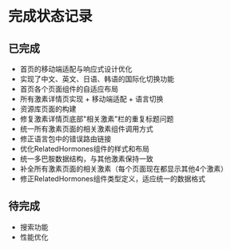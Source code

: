 # 完成状态记录

## 已完成

- 首页的移动端适配与响应式设计优化
- 实现了中文、英文、日语、韩语的国际化切换功能
- 首页各个页面组件的自适应布局
- 所有激素详情页实现 + 移动端适配 + 语言切换
- 资源库页面的构建
- 修复激素详情页底部"相关激素"栏的重复标题问题
- 统一所有激素页面的相关激素组件调用方式
- 修正语言包中的错误路由链接
- 优化RelatedHormones组件的样式和布局
- 统一多巴胺数据结构，与其他激素保持一致
- 补全所有激素页面的相关激素（每个页面现在都显示其他4个激素）
- 修正RelatedHormones组件类型定义，适应统一的数据格式

## 待完成

- 搜索功能
- 性能优化
